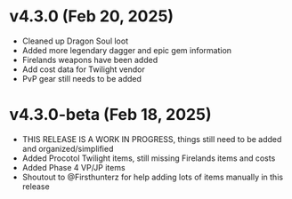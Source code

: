 # v4.3.0 (Feb 20, 2025)
- Cleaned up Dragon Soul loot
- Added more legendary dagger and epic gem information
- Firelands weapons have been added
- Add cost data for Twilight vendor
- PvP gear still needs to be added

# v4.3.0-beta (Feb 18, 2025)
- THIS RELEASE IS A WORK IN PROGRESS, things still need to be added and organized/simplified
- Added Procotol Twilight items, still missing Firelands items and costs
- Added Phase 4 VP/JP items
- Shoutout to @Firsthunterz for help adding lots of items manually in this release
